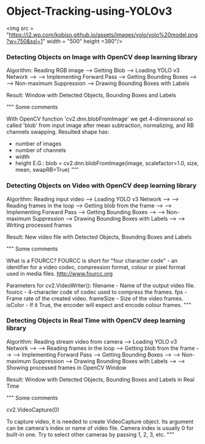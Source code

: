 # Object-Tracking-using-YOLOv3


<img
src = "https://i2.wp.com/kobiso.github.io/assets/images/yolo/yolo%20model.png?w=750&ssl=1" width = "500" height =380"/>
### Detecting Objects on Image with OpenCV deep learning library

Algorithm:
Reading RGB image --> Getting Blob --> Loading YOLO v3 Network -->
--> Implementing Forward Pass --> Getting Bounding Boxes -->
--> Non-maximum Suppression --> Drawing Bounding Boxes with Labels

Result:
Window with Detected Objects, Bounding Boxes and Labels

"""
Some comments

With OpenCV function 'cv2.dnn.blobFromImage' we get 4-dimensional
so called 'blob' from input image after mean subtraction,
normalizing, and RB channels swapping. Resulted shape has:
 - number of images
 - number of channels
 - width
 - height
E.G.: blob = cv2.dnn.blobFromImage(image, scalefactor=1.0, size, mean, swapRB=True)
"""

### Detecting Objects on Video with OpenCV deep learning library

Algorithm:
Reading input video --> Loading YOLO v3 Network -->
--> Reading frames in the loop --> Getting blob from the frame -->
--> Implementing Forward Pass --> Getting Bounding Boxes -->
--> Non-maximum Suppression --> Drawing Bounding Boxes with Labels -->
--> Writing processed frames

Result:
New video file with Detected Objects, Bounding Boxes and Labels

"""
Some comments

What is a FOURCC?
    FOURCC is short for "four character code" - an identifier for a video codec,
    compression format, colour or pixel format used in media files.
    http://www.fourcc.org


Parameters for cv2.VideoWriter():
    filename - Name of the output video file.
    fourcc - 4-character code of codec used to compress the frames.
    fps	- Frame rate of the created video.
    frameSize - Size of the video frames.
    isColor	- If it True, the encoder will expect and encode colour frames.
"""

### Detecting Objects in Real Time with OpenCV deep learning library

Algorithm:
Reading stream video from camera --> Loading YOLO v3 Network -->
--> Reading frames in the loop --> Getting blob from the frame -->
--> Implementing Forward Pass --> Getting Bounding Boxes -->
--> Non-maximum Suppression --> Drawing Bounding Boxes with Labels -->
--> Showing processed frames in OpenCV Window

Result:
Window with Detected Objects, Bounding Boxes and Labels in Real Time


"""
Some comments

cv2.VideoCapture(0)

To capture video, it is needed to create VideoCapture object.
Its argument can be camera's index or name of video file.
Camera index is usually 0 for built-in one.
Try to select other cameras by passing 1, 2, 3, etc.
"""
